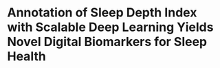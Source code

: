 # Annotation of Sleep Depth Index with Scalable Deep Learning Yields Novel Digital Biomarkers for Sleep Health
